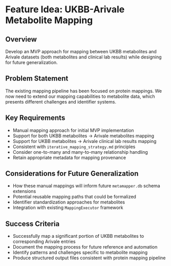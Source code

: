 # Feature Idea: UKBB-Arivale Metabolite Mapping

## Overview
Develop an MVP approach for mapping between UKBB metabolites and Arivale datasets (both metabolites and clinical lab results) while designing for future generalization.

## Problem Statement
The existing mapping pipeline has been focused on protein mappings. We now need to extend our mapping capabilities to metabolite data, which presents different challenges and identifier systems.

## Key Requirements
- Manual mapping approach for initial MVP implementation
- Support for both UKBB metabolites → Arivale metabolites mapping
- Support for UKBB metabolites → Arivale clinical lab results mapping 
- Consistent with `iterative_mapping_strategy.md` principles
- Consider one-to-many and many-to-many relationship handling
- Retain appropriate metadata for mapping provenance

## Considerations for Future Generalization
- How these manual mappings will inform future `metamapper.db` schema extensions
- Potential reusable mapping paths that could be formalized
- Identifier standardization approaches for metabolites
- Integration with existing `MappingExecutor` framework

## Success Criteria
- Successfully map a significant portion of UKBB metabolites to corresponding Arivale entries
- Document the mapping process for future reference and automation
- Identify patterns and challenges specific to metabolite mapping
- Produce structured output files consistent with protein mapping pipeline
